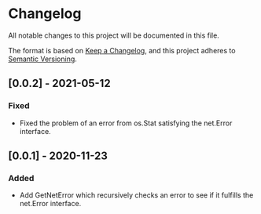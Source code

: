 # Changelog
All notable changes to this project will be documented in this file.

The format is based on [Keep a Changelog](https://keepachangelog.com/en/1.0.0/),
and this project adheres to [Semantic Versioning](https://semver.org/spec/v2.0.0.html).

## [0.0.2] - 2021-05-12

### Fixed

- Fixed the problem of an error from os.Stat satisfying the net.Error interface.

## [0.0.1] - 2020-11-23

### Added

- Add GetNetError which recursively checks an error to see if it fulfills the net.Error interface.